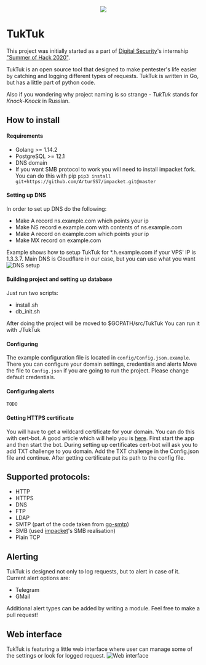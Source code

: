 
<p align="center">
 <img src="https://user-images.githubusercontent.com/19762721/91321586-74a99380-e7c7-11ea-8cb8-f5f25907a33a.png">
</p>

# TukTuk

This project was initially started as a part of [Digital Security](https://github.com/DSecurity)'s internship ["Summer of Hack 2020"](https://dsec.ru/about/traineeship/).

TukTuk is an open source tool that designed to make pentester's life easier by catching and logging different types of requests. TukTuk is written in Go, but has a little part of python code. 

Also if you wondering why project naming is so strange - *TukTuk* stands for *Knock-Knock* in Russian.
## How to install

#### Requirements

- Golang >= 1.14.2
- PostgreSQL >= 12.1
- DNS domain
- If you want SMB protocol to work you will need to install impacket fork. 
You can do this with pip
```pip3 install git+https://github.com/ArturSS7/impacket.git@master```

#### Setting up DNS

In order to set up DNS do the following:
- Make A record ns.example.com which points your ip
- Make NS record e.example.com with contents of ns.example.com
- Make A record on example.com which points your ip
- Make MX record on example.com

Example shows how to setup TukTuk for *.h.example.com if your VPS' IP is 1.3.3.7. Main DNS is Cloudflare in our case, but you can use what you want
![DNS setup](https://user-images.githubusercontent.com/52138851/91592820-cbe66a00-e967-11ea-8a1f-e16379867ac6.png)

#### Building project and setting up database

Just run two scripts:
- install.sh
- db_init.sh

After doing the project will be moved to $GOPATH/src/TukTuk
You can run it with ./TukTuk

#### Configuring

The example configuration file is located in ```config/Config.json.example```.
There you can configure your domain settings, credentials and alerts
Move the file to ```Config.json``` if you are going to run the project.
Please change default credentials.

#### Configuring alerts

```TODO```

#### Getting HTTPS certificate

You will have to get a wildcard certificate for your domain.
You can do this with cert-bot.
A good article which will help you is [here](https://medium.com/@saurabh6790/generate-wildcard-ssl-certificate-using-lets-encrypt-certbot-273e432794d7).
First start the app and then start the bot.
During setting up certificates cert-bot will ask you to add TXT challenge to you domain. Add the TXT challenge in the Config.json file and continue.
After getting certificate put its path to the config file.

## Supported protocols:

 - HTTP
 - HTTPS
 - DNS
 - FTP
 - LDAP
 - SMTP (part of the code taken from [go-smtp](https://github.com/emersion/go-smtp))
 - SMB (used [impacket](https://github.com/SecureAuthCorp/impacket)'s SMB realisation)
 - Plain TCP
 
## Alerting 
TukTuk is designed not only to log requests, but to alert in case of it. Current alert options are:
 - Telegram
 - GMail
 
 Additional alert types can be added by writing a module. Feel free to make a pull request!

## Web interface
TukTuk is featuring a little web interface where user can manage some of the settings or look for logged request.
![Web interface](https://user-images.githubusercontent.com/19762721/91326276-d15b7d00-e7cc-11ea-8055-6760163c8dce.png)
